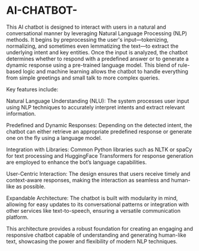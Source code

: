 # AI-CHATBOT-
This AI chatbot is designed to interact with users in a natural and conversational manner by leveraging Natural Language Processing (NLP) methods. It begins by preprocessing the user's input—tokenizing, normalizing, and sometimes even lemmatizing the text—to extract the underlying intent and key entities. Once the input is analyzed, the chatbot determines whether to respond with a predefined answer or to generate a dynamic response using a pre-trained language model. This blend of rule-based logic and machine learning allows the chatbot to handle everything from simple greetings and small talk to more complex queries.

Key features include:

Natural Language Understanding (NLU): The system processes user input using NLP techniques to accurately interpret intents and extract relevant information.

Predefined and Dynamic Responses: Depending on the detected intent, the chatbot can either retrieve an appropriate predefined response or generate one on the fly using a language model.

Integration with Libraries: Common Python libraries such as NLTK or spaCy for text processing and HuggingFace Transformers for response generation are employed to enhance the bot’s language capabilities.

User-Centric Interaction: The design ensures that users receive timely and context-aware responses, making the interaction as seamless and human-like as possible.

Expandable Architecture: The chatbot is built with modularity in mind, allowing for easy updates to its conversational patterns or integration with other services like text-to-speech, ensuring a versatile communication platform.

This architecture provides a robust foundation for creating an engaging and responsive chatbot capable of understanding and generating human-like text, showcasing the power and flexibility of modern NLP techniques.
